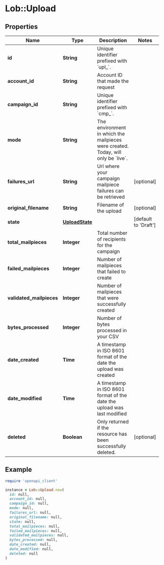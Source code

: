 # Lob::Upload

## Properties

| Name | Type | Description | Notes |
| ---- | ---- | ----------- | ----- |
| **id** | **String** | Unique identifier prefixed with &#x60;upl_&#x60;. |  |
| **account_id** | **String** | Account ID that made the request |  |
| **campaign_id** | **String** | Unique identifier prefixed with &#x60;cmp_&#x60;. |  |
| **mode** | **String** | The environment in which the mailpieces were created. Today, will only be &#x60;live&#x60;. |  |
| **failures_url** | **String** | Url where your campaign mailpiece failures can be retrieved | [optional] |
| **original_filename** | **String** | Filename of the upload | [optional] |
| **state** | [**UploadState**](UploadState.md) |  | [default to &#39;Draft&#39;] |
| **total_mailpieces** | **Integer** | Total number of recipients for the campaign |  |
| **failed_mailpieces** | **Integer** | Number of mailpieces that failed to create |  |
| **validated_mailpieces** | **Integer** | Number of mailpieces that were successfully created |  |
| **bytes_processed** | **Integer** | Number of bytes processed in your CSV |  |
| **date_created** | **Time** | A timestamp in ISO 8601 format of the date the upload was created |  |
| **date_modified** | **Time** | A timestamp in ISO 8601 format of the date the upload was last modified |  |
| **deleted** | **Boolean** | Only returned if the resource has been successfully deleted. | [optional] |

## Example

```ruby
require 'openapi_client'

instance = Lob::Upload.new(
  id: null,
  account_id: null,
  campaign_id: null,
  mode: null,
  failures_url: null,
  original_filename: null,
  state: null,
  total_mailpieces: null,
  failed_mailpieces: null,
  validated_mailpieces: null,
  bytes_processed: null,
  date_created: null,
  date_modified: null,
  deleted: null
)
```

